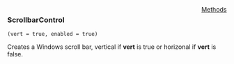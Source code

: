 <div style="float:right"><span class="toplinks"><a href="/suneidoc/User Interfaces/Reference/ScrollbarControl/Methods">Methods</a></span></div>

### ScrollbarControl

``` suneido
(vert = true, enabled = true)
```

Creates a Windows scroll bar, vertical if **vert** is true or horizonal if **vert** is false.